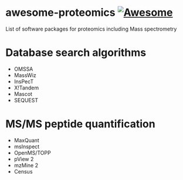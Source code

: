 # awesome-proteomics  [![Awesome](https://cdn.rawgit.com/sindresorhus/awesome/d7305f38d29fed78fa85652e3a63e154dd8e8829/media/badge.svg)](https://github.com/sindresorhus/awesome)
List of software packages for proteomics including Mass spectrometry

# Database search algorithms
* OMSSA 
* MassWiz
* InsPecT
* X!Tandem
* Mascot
* SEQUEST

# MS/MS peptide quantification
* MaxQuant
* msInspect
* OpenMS/TOPP
* pView 2
* mzMine 2
* Census
